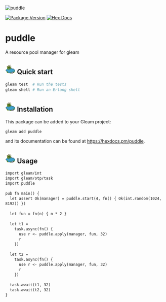 ![puddle](https://raw.githubusercontent.com/massivefermion/puddle/main/banner1.jpg)

[![Package Version](https://img.shields.io/hexpm/v/puddle)](https://hex.pm/packages/puddle)
[![Hex Docs](https://img.shields.io/badge/hex-docs-ffaff3)](https://hexdocs.pm/puddle/)

# puddle

A resource pool manager for gleam

## <img width=32 src="https://raw.githubusercontent.com/massivefermion/puddle/main/icon.png"> Quick start

```sh
gleam test  # Run the tests
gleam shell # Run an Erlang shell
```

## <img width=32 src="https://raw.githubusercontent.com/massivefermion/puddle/main/icon.png"> Installation

This package can be added to your Gleam project:

```sh
gleam add puddle
```

and its documentation can be found at <https://hexdocs.pm/puddle>.

## <img width=32 src="https://raw.githubusercontent.com/massivefermion/puddle/main/icon.png"> Usage

```gleam
import gleam/int
import gleam/otp/task
import puddle

pub fn main() {
  let assert Ok(manager) = puddle.start(4, fn() { Ok(int.random(1024, 8192)) })

  let fun = fn(n) { n * 2 }

  let t1 =
    task.async(fn() {
      use r <- puddle.apply(manager, fun, 32)
      r
    })

  let t2 =
    task.async(fn() {
      use r <- puddle.apply(manager, fun, 32)
      r
    })

  task.await(t1, 32)
  task.await(t2, 32)
}
```